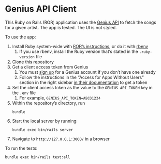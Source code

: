 # Genius API Client

This Ruby on Rails (ROR) application uses the [Genius API](https://docs.genius.com/) to fetch the songs for a given artist. The app is tested. The UI is not styled.

To use the app:
1. Install Ruby system-wide with [ROR’s instructions](https://guides.rubyonrails.org/install_ruby_on_rails.html), or do it with [rbenv](https://github.com/rbenv/rbenv)
   1. If you use rbenv, install the Ruby version that’s stated in the `.ruby-version` file
1. Clone this repository
1. Get a client access token from Genius
   1. You must [sign up](https://genius.com/api-clients) for a Genius account if you don’t have one already
   2. Follow the instructions in the “Access for Apps Without Users” section in the right sidebar [in their documentation](https://docs.genius.com/#/authentication-h1) to get a token
1. Set the client access token as the value to the `GENIUS_API_TOKEN` key in the `.env` file
   1. For example, `GENIUS_API_TOKEN=ABCD1234`
1. Within the repository’s directory, run
   ```shell
   bundle
   ```
1. Start the local server by running
   ```shell
   bundle exec bin/rails server
   ```
1. Navigate to `http://127.0.0.1:3000/` in a browser

To run the tests:
```shell
bundle exec bin/rails test:all
```
